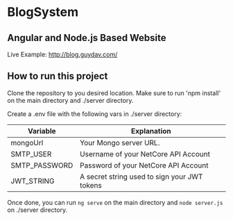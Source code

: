 # BlogSystem
## Angular and Node.js Based Website

Live Example: http://blog.guydav.com/

## How to run this project

Clone the repository to you desired location. 
Make sure to run 'npm install' on the main directory and ./server directory.

Create a .env file with the following vars in ./server directory:

| Variable | Explanation |
| ------ | ------ |
| mongoUrl | Your Mongo server URL.|
| SMTP_USER | Username of your NetCore API Account |
| SMTP_PASSWORD | Password of your NetCore API Account |
| JWT_STRING | A secret string used to sign your JWT tokens |

Once done, you can run `ng serve` on the main directory and `node server.js` on ./server directory.
